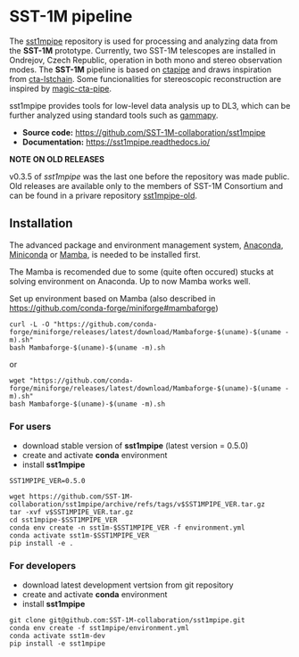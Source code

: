 # SST-1M pipeline

The [sst1mpipe](https://github.com/SST-1M-collaboration/sst1mpipe) repository is used for processing and analyzing data from the <b>SST-1M</b> prototype. Currently, two SST-1M telescopes are installed in Ondrejov, Czech Republic, operation in both mono and stereo observation modes. The <b>SST-1M</b> pipeline is based on [ctapipe](https://github.com/cta-observatory/ctapipe) and draws inspiration from [cta-lstchain](https://github.com/cta-observatory/cta-lstchain). Some funcionalities for stereoscopic reconstruction are inspired by [magic-cta-pipe](https://github.com/cta-observatory/magic-cta-pipe).

sst1mpipe provides tools for low-level data analysis up to DL3, which can be further analyzed using standard tools such as [gammapy](https://github.com/gammapy).

- **Source code:** https://github.com/SST-1M-collaboration/sst1mpipe
- **Documentation:** https://sst1mpipe.readthedocs.io/


**NOTE ON OLD RELEASES**

v0.3.5 of *sst1mpipe* was the last one before the repository was made public. Old releases are available only to the members of SST-1M Consortium and can be found in a privare repository [sst1mpipe-old](https://github.com/SST-1M-collaboration/sst1mpipe-old).

## Installation

The advanced package and environment management system, [Anaconda](https://www.anaconda.com/distribution/#download-section), [Miniconda](https://docs.conda.io/en/latest/miniconda.html) or [Mamba](https://anaconda.org/conda-forge/mamba), is needed to be installed first.

The Mamba is recomended due to some (quite often occured) stucks at solving environment on Anaconda. Up to now Mamba works well.

Set up environment based on Mamba
(also described in https://github.com/conda-forge/miniforge#mambaforge)

```
curl -L -O "https://github.com/conda-forge/miniforge/releases/latest/download/Mambaforge-$(uname)-$(uname -m).sh"
bash Mambaforge-$(uname)-$(uname -m).sh
```
or
```
wget "https://github.com/conda-forge/miniforge/releases/latest/download/Mambaforge-$(uname)-$(uname -m).sh"
bash Mambaforge-$(uname)-$(uname -m).sh
```



### For users
- download stable version of <b>sst1mpipe</b> (latest version = 0.5.0)
- create and activate <b>conda</b> environment
- install <b>sst1mpipe</b>
```
SST1MPIPE_VER=0.5.0

wget https://github.com/SST-1M-collaboration/sst1mpipe/archive/refs/tags/v$SST1MPIPE_VER.tar.gz
tar -xvf v$SST1MPIPE_VER.tar.gz
cd sst1mpipe-$SST1MPIPE_VER
conda env create -n sst1m-$SST1MPIPE_VER -f environment.yml
conda activate sst1m-$SST1MPIPE_VER
pip install -e .

```

### For developers
- download latest development vertsion from git repository
- create and activate <b>conda</b> environment
- install <b>sst1mpipe</b>
```
git clone git@github.com:SST-1M-collaboration/sst1mpipe.git
conda env create -f sst1mpipe/environment.yml
conda activate sst1m-dev
pip install -e sst1mpipe
```

